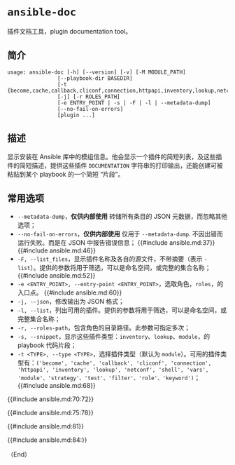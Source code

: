 # `ansible-doc`

插件文档工具，plugin documentation tool。

## 简介

```console
usage: ansible-doc [-h] [--version] [-v] [-M MODULE_PATH]
                [--playbook-dir BASEDIR]
                [-t {become,cache,callback,cliconf,connection,httpapi,inventory,lookup,netconf,shell,vars,module,strategy,test,filter,role,keyword}]
                [-j] [-r ROLES_PATH]
                [-e ENTRY_POINT | -s | -F | -l | --metadata-dump]
                [--no-fail-on-errors]
                [plugin ...]
```


## 描述

显示安装在 Ansible 库中的模组信息。他会显示一个插件的简短列表，及这些插件的简短描述，提供这些插件 `DOCUMENTATION` 字符串的打印输出，还能创建可被粘贴到某个 playbook 的一个简短 “片段”。


## 常用选项


- `--metadata-dump`，**仅供内部使用** 转储所有条目的 JSON 元数据，而忽略其他选项；
- `--no-fail-on-errors`，**仅供内部使用** 仅用于 `--metadata-dump`. 不因出错而运行失败。而是在 JSON 中报告错误信息；
{{#include ansible.md:37}}
{{#include ansible.md:46}}
- `-F, --list_files`，显示插件名称及各自的源文件，不带摘要（表示 `-list`）。提供的参数将用于筛选，可以是命名空间，或完整的集合名称；
{{#include ansible.md:52}}
- `-e <ENTRY_POINT>, --entry-point <ENTRY_POINT>`，选取角色，`roles`，的入口点。
{{#include ansible.md:60}}
- `-j, --json`，修改输出为 JSON 格式；
- `-l, --list`，列出可用的插件。提供的参数将用于筛选，可以是命名空间，或完整集合名称；
- `-r, --roles-path`，包含角色的目录路径。此参数可指定多次；
- `-s, --snippet`，显示这些插件类型：`inventory`、`lookup`、`module`，的 playbook 代码片段；
- `-t <TYPE>, --type <TYPE>`，选择插件类型（默认为 `module`）。可用的插件类型有：`('become', 'cache', 'callback', 'cliconf', 'connection', 'httpapi', 'inventory', 'lookup', 'netconf', 'shell', 'vars', 'module'、'strategy'、'test'、'filter'、'role'、'keyword')`；
{{#include ansible.md:68}}


{{#include ansible.md:70:72}}


{{#include ansible.md:75:78}}


{{#include ansible.md:81}}

{{#include ansible.md:84:}}


（End）


